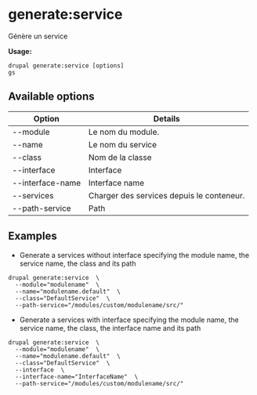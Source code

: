 # generate:service
Génère un service

**Usage:**
```
drupal generate:service [options]
gs
```

## Available options
Option | Details
-------|-------------
--module | Le nom du module.
--name | Le nom du service
--class | Nom de la classe
--interface | Interface
--interface-name | Interface name
--services | Charger des services depuis le conteneur.
--path-service | Path

## Examples
* Generate a services without interface specifying the module name, the service name, the class and its path
```
drupal generate:service  \
  --module="modulename"  \
  --name="modulename.default"  \
  --class="DefaultService"  \
  --path-service="/modules/custom/modulename/src/"
```
* Generate a services with interface specifying the module name, the service name, the class, the interface name and its path
```
drupal generate:service  \
  --module="modulename"  \
  --name="modulename.default"  \
  --class="DefaultService"  \
  --interface  \
  --interface-name="InterfaceName"  \
  --path-service="/modules/custom/modulename/src/"
```
